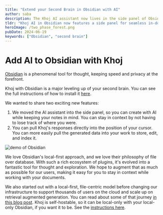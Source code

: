 ```yaml
---
title: "Extend your Second Brain in Obsidian with AI"
author: saba
description: The Khoj AI assistant now lives in the side panel of Obsidian, allowing you to stay in context while augmenting your digital brain.
tldr: "Khoj AI in Obsidian now features a side panel for seamless in-document assistance and a button for easy text integration, enhancing its compatibility with Obsidian's local-first philosophy and maintaining options for cloud scalability or local-only use."
heroImage: /two_phase_forest.png
pubDate: 2024-06-19
keywords: ["Obsidian", "second brain"]
---
```


# Add AI to Obsidian with Khoj

[Obsidian](https://obsidian.md/) is a phenomenal tool for thought, keeping speed and privacy at the forefront.

Khoj with Obsidian is a major leveling up of your second brain. You can see the full instructions of how to install it [here](https://docs.khoj.dev/clients/obsidian/#setup). 

We wanted to share two exciting new features:
1. We moved the AI assistant into the side panel, so you can create with AI while keeping your notes in mind. You can stay in context by not having to lose track of where you were.
2. You can pull Khoj's responses directly into the position of your cursor. You can more easily pull the generated data into your work to store, edit, and index it.

![demo of Obsidian](https://assets.khoj.dev/obsidian_khoj_side_panel_pak_telemedicine.gif)

We love Obsidian's local-first approach, and we love their philosophy of file over database. With such a rich ecosystem of plugins, it's evolved into a fantastic tool for thought and exploration. We hope to augment that as much as possible for our users, making it easy for you to stay in context while working with your documents. 

We also started out with a local-first, file-centric model before changing our infrastructure to support thousands of users on the cloud and scale up on retrieval augmented generation. You can read about some of that journey [in this blog post](/posts/one-year-in). Khoj is self-hostable, so it can be local-only with your local-only Obsidian, if you want it to be. See the [instructions here](https://docs.khoj.dev/clients/obsidian/#setup).